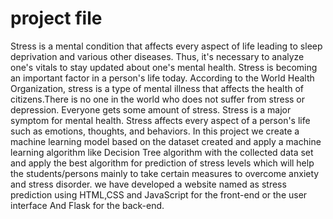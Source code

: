 # project file


Stress is a mental condition that affects every aspect of life leading to sleep deprivation and various other diseases. Thus, it's necessary to analyze one's vitals to stay updated about one's mental health. Stress is becoming an important factor in a person's life today. 
According to the World Health Organization, stress is a type of mental illness that affects the health of citizens.There is no one in the world who does not suffer from stress or depression. 
Everyone gets some amount of stress. Stress is a major symptom for mental health. Stress affects every aspect of a person's life such as emotions, thoughts, and behaviors.
In this project we create a machine learning model based on the dataset created and apply a machine learning algorithm like  Decision Tree algorithm with the collected data set and apply the best algorithm for prediction of stress levels which will help the students/persons mainly to take certain measures to overcome anxiety and stress disorder.
we have developed a website named as stress prediction using HTML,CSS and JavaScript for the front-end or the user interface
And Flask for the back-end.
